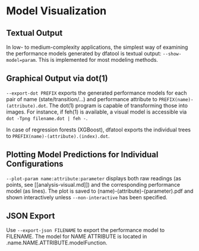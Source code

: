# Model Visualization

## Textual Output

In low- to medium-complexity applications, the simplest way of examining the
performance models generated by dfatool is textual output: `--show-model=param`.
This is implemented for most modeling methods.

## Graphical Output via dot(1)

`--export-dot PREFIX` exports the generated performance models for each pair of
name (state/transition/…) and performance attribute to
`PREFIX(name)-(attribute).dot`. The dot(1) program is capable of transforming
those into images. For instance, if feh(1) is available, a visual model is
accessible via `dot -Tpng filename.dot | feh -`.

In case of regression forests (XGBoost), dfatool exports the individual trees to
`PREFIX(name)-(attribute).(index).dot`.

## Plotting Model Predictions for Individual Configurations

`--plot-param name:attribute:parameter` displays both raw readings (as points,
see [[analysis-visual.md]]) and the corresponding performance model (as lines).
The plot is saved to (name)-(attribute)-(parameter).pdf and shown interactively
unless `--non-interactive` has been specified.

## JSON Export

Use `--export-json FILENAME` to export the performance model to FILENAME.
The model for NAME ATTRIBUTE is located in .name.NAME.ATTRIBUTE.modelFunction.
